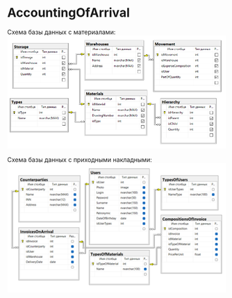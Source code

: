 # AccountingOfArrival
Схема базы данных с материалами:
![SchemeDB_Nomenclature](/Номенклатура.png "Номенклатура")

Схема базы данных с приходными накладными:
![SchemeDB_AccountingOfArrival](/Накладные.png "Приходные накладные")
